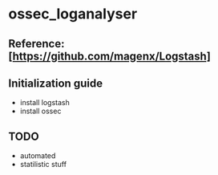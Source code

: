 # ossec_loganalyser

## Reference: [https://github.com/magenx/Logstash]

## Initialization guide

   * install logstash
   * install ossec


## TODO
* automated
* statilistic stuff
